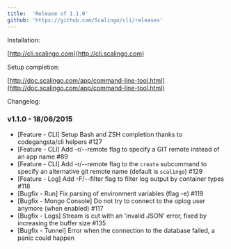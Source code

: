 ```yaml
---
title:	'Release of 1.1.0'
github: 'https://github.com/Scalingo/cli/releases'
---
```


Installation:

[http://cli.scalingo.com](http://cli.scalingo.com)

Setup completion:

[http://doc.scalingo.com/app/command-line-tool.html](http://doc.scalingo.com/app/command-line-tool.html)

Changelog:

### v1.1.0 - 18/06/2015

* [Feature - CLI] Setup Bash and ZSH completion thanks to codegangsta/cli helpers #127
* [Feature - CLI] Add -r/--remote flag to specify a GIT remote instead of an app name #89
* [Feature - CLI] Add -r/--remote flag to the `create` subcommand to specify an alternative git remote name (default is `scalingo`) #129
* [Feature - Log] Add -F/--filter flag to filter log output by container types #118
* [Bugfix - Run] Fix parsing of environment variables (flag -e) #119
* [Bugfix - Mongo Console] Do not try to connect to the oplog user anymore (when enabled) #117
* [Bugfix - Logs] Stream is cut with an 'invalid JSON' error, fixed by increasing the buffer size #135
* [Bugfix - Tunnel] Error when the connection to the database failed, a panic could happen
